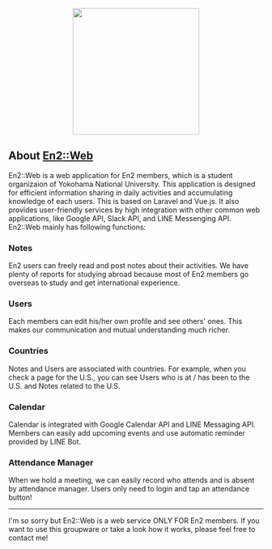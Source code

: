 <p align="center"><img src="https://en2ynu.com/img/top_logo.png" width="250px"></p>

## About [En2::Web](https://en2ynu.com)

En2::Web is a web application for En2 members, which is a student organizaion of Yokohama National University. This application is designed for efficient information sharing in daily activities and accumulating knowledge of each users. This is based on Laravel and Vue.js. It also provides user-friendly services by high integration with other common web applications, like Google API, Slack API, and LINE Messenging API. En2::Web mainly has following functions:

### Notes
En2 users can freely read and post notes about their activities. We have plenty of reports for studying abroad because most of En2 members go overseas to study and get international experience.
### Users
Each members can edit his/her own profile and see others' ones. This makes our communication and mutual understanding much richer.
### Countries
Notes and Users are associated with countries. For example, when you check a page for the U.S., you can see Users who is at /  has been to the U.S. and Notes related to the U.S.
### Calendar
Calendar is integrated with Google Calendar API and LINE Messaging API. Members can easily add upcoming events and use automatic reminder provided by LINE Bot.  
### Attendance Manager
When we hold a meeting, we can easily record who attends and is absent by attendance manager. Users only need to login and tap an attendance button!

***

I'm so sorry but En2::Web is a web service ONLY FOR En2 members. If you want to use this groupware or take a look how it works, please feel free to contact me!
